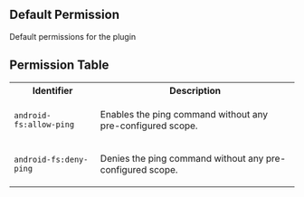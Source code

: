 ## Default Permission

Default permissions for the plugin


## Permission Table

<table>
<tr>
<th>Identifier</th>
<th>Description</th>
</tr>


<tr>
<td>

`android-fs:allow-ping`

</td>
<td>

Enables the ping command without any pre-configured scope.

</td>
</tr>

<tr>
<td>

`android-fs:deny-ping`

</td>
<td>

Denies the ping command without any pre-configured scope.

</td>
</tr>
</table>
